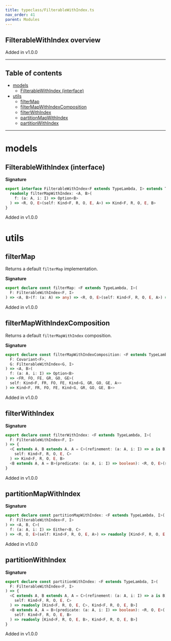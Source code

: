 ```yaml
---
title: typeclass/FilterableWithIndex.ts
nav_order: 41
parent: Modules
---
```


## FilterableWithIndex overview

Added in v1.0.0

---

<h2 class="text-delta">Table of contents</h2>

- [models](#models)
  - [FilterableWithIndex (interface)](#filterablewithindex-interface)
- [utils](#utils)
  - [filterMap](#filtermap)
  - [filterMapWithIndexComposition](#filtermapwithindexcomposition)
  - [filterWithIndex](#filterwithindex)
  - [partitionMapWithIndex](#partitionmapwithindex)
  - [partitionWithIndex](#partitionwithindex)

---

# models

## FilterableWithIndex (interface)

**Signature**

```ts
export interface FilterableWithIndex<F extends TypeLambda, I> extends TypeClass<F> {
  readonly filterMapWithIndex: <A, B>(
    f: (a: A, i: I) => Option<B>
  ) => <R, O, E>(self: Kind<F, R, O, E, A>) => Kind<F, R, O, E, B>
}
```

Added in v1.0.0

# utils

## filterMap

Returns a default `filterMap` implementation.

**Signature**

```ts
export declare const filterMap: <F extends TypeLambda, I>(
  F: FilterableWithIndex<F, I>
) => <A, B>(f: (a: A) => any) => <R, O, E>(self: Kind<F, R, O, E, A>) => Kind<F, R, O, E, B>
```

Added in v1.0.0

## filterMapWithIndexComposition

Returns a default `filterMapWithIndex` composition.

**Signature**

```ts
export declare const filterMapWithIndexComposition: <F extends TypeLambda, G extends TypeLambda, I>(
  F: Covariant<F>,
  G: FilterableWithIndex<G, I>
) => <A, B>(
  f: (a: A, i: I) => Option<B>
) => <FR, FO, FE, GR, GO, GE>(
  self: Kind<F, FR, FO, FE, Kind<G, GR, GO, GE, A>>
) => Kind<F, FR, FO, FE, Kind<G, GR, GO, GE, B>>
```

Added in v1.0.0

## filterWithIndex

**Signature**

```ts
export declare const filterWithIndex: <F extends TypeLambda, I>(
  F: FilterableWithIndex<F, I>
) => {
  <C extends A, B extends A, A = C>(refinement: (a: A, i: I) => a is B): <R, O, E>(
    self: Kind<F, R, O, E, C>
  ) => Kind<F, R, O, E, B>
  <B extends A, A = B>(predicate: (a: A, i: I) => boolean): <R, O, E>(self: Kind<F, R, O, E, B>) => Kind<F, R, O, E, B>
}
```

Added in v1.0.0

## partitionMapWithIndex

**Signature**

```ts
export declare const partitionMapWithIndex: <F extends TypeLambda, I>(
  F: FilterableWithIndex<F, I>
) => <A, B, C>(
  f: (a: A, i: I) => Either<B, C>
) => <R, O, E>(self: Kind<F, R, O, E, A>) => readonly [Kind<F, R, O, E, B>, Kind<F, R, O, E, C>]
```

Added in v1.0.0

## partitionWithIndex

**Signature**

```ts
export declare const partitionWithIndex: <F extends TypeLambda, I>(
  F: FilterableWithIndex<F, I>
) => {
  <C extends A, B extends A, A = C>(refinement: (a: A, i: I) => a is B): <R, O, E>(
    self: Kind<F, R, O, E, C>
  ) => readonly [Kind<F, R, O, E, C>, Kind<F, R, O, E, B>]
  <B extends A, A = B>(predicate: (a: A, i: I) => boolean): <R, O, E>(
    self: Kind<F, R, O, E, B>
  ) => readonly [Kind<F, R, O, E, B>, Kind<F, R, O, E, B>]
}
```

Added in v1.0.0
